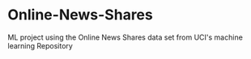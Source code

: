 # Online-News-Shares
ML project using the Online News Shares data set from UCI's machine learning Repository
